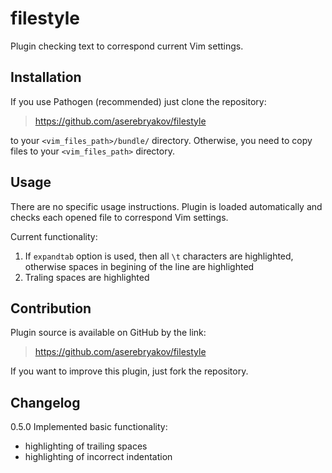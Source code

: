 filestyle
=========

Plugin checking text to correspond current Vim settings.

Installation
------------

If you use Pathogen (recommended) just clone the repository:
>https://github.com/aserebryakov/filestyle

to your `<vim_files_path>/bundle/` directory.
Otherwise, you need to copy files to your `<vim_files_path>` directory.


Usage
-----

There are no specific usage instructions. Plugin is loaded automatically
and checks each opened file to correspond Vim settings.

Current functionality:

1. If `expandtab` option is used, then all `\t` characters are highlighted,
   otherwise spaces in begining of the line are highlighted
2. Traling spaces are highlighted


Contribution
------------

Plugin source is available on GitHub by the link:

>https://github.com/aserebryakov/filestyle

If you want to improve this plugin, just fork the repository.

Changelog
---------

0.5.0 Implemented basic functionality:

- highlighting of trailing spaces
- highlighting of incorrect indentation

